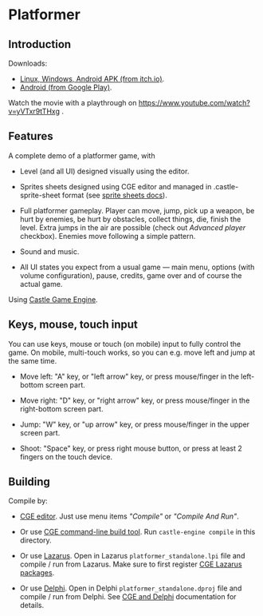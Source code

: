 # Platformer

## Introduction

Downloads:
- [Linux, Windows, Android APK (from itch.io)](https://castle-engine.itch.io/platformer).
- [Android (from Google Play)](https://play.google.com/store/apps/details?id=io.castleengine.platformer).

Watch the movie with a playthrough on https://www.youtube.com/watch?v=yVTxr9tTHxg .

## Features

A complete demo of a platformer game, with

- Level (and all UI) designed visually using the editor.

- Sprites sheets designed using CGE editor and managed in .castle-sprite-sheet format (see [sprite sheets docs](https://castle-engine.io/sprite_sheets)).

- Full platformer gameplay. Player can move, jump, pick up a weapon, be hurt by enemies, be hurt by obstacles, collect things, die, finish the level. Extra jumps in the air are possible (check out _Advanced player_ checkbox). Enemies move following a simple pattern.

- Sound and music.

- All UI states you expect from a usual game — main menu, options (with volume configuration), pause, credits, game over and of course the actual game.

Using [Castle Game Engine](https://castle-engine.io/).

## Keys, mouse, touch input

You can use keys, mouse or touch (on mobile) input to fully control the game. On mobile, multi-touch works, so you can e.g. move left and jump at the same time.

- Move left: "A" key, or "left arrow" key, or press mouse/finger in the left-bottom screen part.

- Move right: "D" key, or "right arrow" key, or press mouse/finger in the right-bottom screen part.

- Jump: "W" key, or "up arrow" key, or press mouse/finger in the upper screen part.

- Shoot: "Space" key, or press right mouse button, or press at least 2 fingers on the touch device.

## Building

Compile by:

- [CGE editor](https://castle-engine.io/editor). Just use menu items _"Compile"_ or _"Compile And Run"_.

- Or use [CGE command-line build tool](https://castle-engine.io/build_tool). Run `castle-engine compile` in this directory.

- Or use [Lazarus](https://www.lazarus-ide.org/). Open in Lazarus `platformer_standalone.lpi` file and compile / run from Lazarus. Make sure to first register [CGE Lazarus packages](https://castle-engine.io/lazarus).

- Or use [Delphi](https://www.embarcadero.com/products/Delphi). Open in Delphi `platformer_standalone.dproj` file and compile / run from Delphi. See [CGE and Delphi](https://castle-engine.io/delphi) documentation for details.
